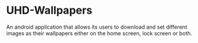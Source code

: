 # UHD-Wallpapers
An android application that allows its users to download and set different images as their wallpapers either on the home screen, lock screen or both.
